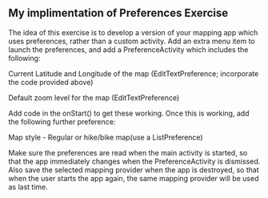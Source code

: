 ## My implimentation of Preferences Exercise

The idea of this exercise is to develop a version of your mapping app which uses preferences, rather than a custom activity. Add an extra menu item to launch the preferences, and add a PreferenceActivity which includes the following:

Current Latitude and Longitude of the map (EditTextPreference; incorporate the code provided above)

Default zoom level for the map (EditTextPreference)

Add code in the onStart() to get these working. Once this is working, add the following further preference:

Map style - Regular or hike/bike map(use a ListPreference)

Make sure the preferences are read when the main activity is started, so that the app immediately changes when the PreferenceActivity is dismissed. Also save the selected mapping provider when the app is destroyed, so that when the user starts the app again, the same mapping provider will be used as last time. 